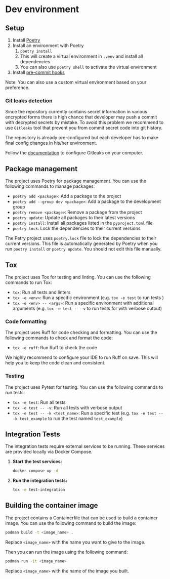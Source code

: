 # Dev environment

## Setup
1. Install [Poetry](https://python-poetry.org/docs/#installation)
2. Install an environment with Poetry
   1. `poetry install`
   2. This will create a virtual environment in `.venv` and install all dependencies
   3. You can also use `poetry shell` to activate the virtual environment
3. Install [pre-commit hooks](#git-leaks-detection)

Note: You can also use a custom virtual environment based on your preference.

### Git leaks detection

Since the repository currently contains secret information in various encrypted forms there is high chance that developer may push a commit with
decrypted secrets by mistake. To avoid this problem we recommend
to use `Gitleaks` tool that prevent you from commit secret code into git history.

The repository is already pre-configured but each developer has to make final
config changes in his/her environment.

Follow the [documentation](https://github.com/gitleaks/gitleaks#pre-commit) to
configure Gitleaks on your computer.

## Package management
The project uses Poetry for package management. You can use the following commands to manage packages:
- `poetry add <package>`: Add a package to the project
- `poetry add --group dev <package>`: Add a package to the development group
- `poetry remove <package>`: Remove a package from the project
- `poetry update`: Update all packages to their latest versions
- `poetry install`: Install all packages listed in the `pyproject.toml` file
- `poetry lock`: Lock the dependencies to their current versions

The Petry project uses `poetry.lock` file to lock the dependencies to their current versions. This file is automatically generated by Poetry when you run `poetry install` or `poetry update`. You should not edit this file manually.

## Tox

The project uses Tox for testing and linting. You can use the following commands to run Tox:
- `tox`: Run all tests and linters
- `tox -e <env>`: Run a specific environment (e.g. `tox -e test` to run tests )
- `tox -e <env> -- <args>`: Run a specific environment with additional arguments (e.g. `tox -e test -- -v` to run tests for with verbose output)

### Code formatting
The project uses Ruff for code checking and formatting. You can use the following commands to check and format the code:

- `tox -e ruff`: Run Ruff to check the code

We highly recommend to configure your IDE to run Ruff on save. This will help you to keep the code clean and consistent.

### Testing
The project uses Pytest for testing. You can use the following commands to run tests:
- `tox -e test`: Run all tests
- `tox -e test -- -v`: Run all tests with verbose output
- `tox -e test -- -k <test_name>`: Run a specific test (e.g. `tox -e test -- -k test_example` to run the test named `test_example`)

## Integration Tests

The integration tests require external services to be running. These services
are provided locally via Docker Compose.

1. **Start the test services:**
   ```bash
   docker compose up -d
   ```

2. **Run the integration tests:**
   ```bash
   tox -e test-integration
   ```

## Building the container image

The project contains a Containerfile that can be used to build a container image. You can use the following command to build the image:
```bash
podman build -t <image_name> .
```
Replace `<image_name>` with the name you want to give to the image.

Then you can run the image using the following command:
```bash
podman run -it <image_name>
```
Replace `<image_name>` with the name of the image you built.
